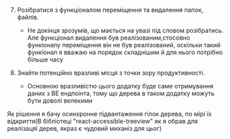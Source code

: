 7. Розібратися з функціоналом переміщення та видалення папок, файлів.
   - Не докінця зрозумів, що мається на увазі під словом розібратись. Але функціонал видалення був реалізованим,стосовно функіоналу переміщення він не був реалізований, оскільки такий функіонал я вважаю на порядок складнішим й для нього потрібно більше часу   
   

8. Знайти потенційно вразливі місця з точки зору продуктивності.
   - Основною вразливістю цього додатку буде саме отримування даних з BE ендпоінта, тому що дерева в таком додатку можуть бути доволі велекими

Як рішення я бачу осинхронне підвантаження гілок дерева, по мірі їх відкриття(В бібліотеці "react-accessible-treeview" як я обрав для реалізацяї дерев, якраз є чудовий миханіз для цьог)
